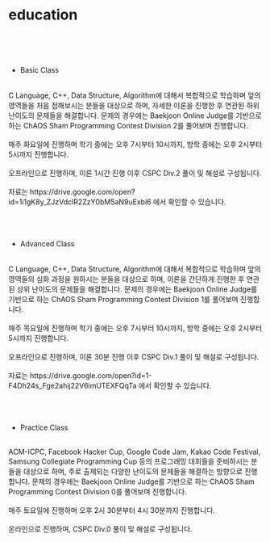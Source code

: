 # education
<br>
<br>
<br>

- Basic Class<br>
<br>
C Language, C++, Data Structure, Algorithm에 대해서 복합적으로 학습하며 앞의 영역들을 처음 접해보시는 분들을 대상으로 하며, 자세한 이론을 진행한 후 연관된 하위 난이도의 문제들을 해결합니다. 문제의 경우에는 Baekjoon Online Judge를 기반으로 하는 ChAOS Sham Programming Contest Division 2를 풀어보며 진행합니다.<br>
<br>
매주 화요일에 진행하며 학기 중에는 오후 7시부터 10시까지, 방학 중에는 오후 2시부터 5시까지 진행합니다.<br>
<br>
오프라인으로 진행하며, 이론 1시간 진행 이후 CSPC Div.2 풀이 및 해설로 구성됩니다.<br>
<br>
자료는 https://drive.google.com/open?id=1i1gK8y_ZJzVdclR2ZzY0bM5aN9uExbi6 에서 확인할 수 있습니다.<br>
<br>
<br>
<br>

- Advanced Class<br>
<br>
C Language, C++, Data Structure, Algorithm에 대해서 복합적으로 학습하며 앞의 영역들의 심화 과정을 원하시는 분들을 대상으로 하며, 이론을 간단하게 진행한 후 연관된 상위 난이도의 문제들을 해결합니다. 문제의 경우에는 Baekjoon Online Judge를 기반으로 하는 ChAOS Sham Programming Contest Division 1를 풀어보며 진행합니다.<br>
<br>
매주 목요일에 진행하며 학기 중에는 오후 7시부터 10시까지, 방학 중에는 오후 2시부터 5시까지 진행합니다.<br>
<br>
오프라인으로 진행하며, 이론 30분 진행 이후 CSPC Div.1 풀이 및 해설로 구성됩니다.<br>
<br>
자료는 https://drive.google.com/open?id=1-F4Dh24s_Fge2ahij22V6imUTEXFQqTa 에서 확인할 수 있습니다.<br>
<br>
<br>
<br>

- Practice Class<br>
<br>
ACM-ICPC, Facebook Hacker Cup, Google Code Jam, Kakao Code Festival, Samsung Collegiate Programming Cup 등의 프로그래밍 대회들을 준비하시는 분들을 대상으로 하며, 주로 출제되는 다양한 난이도의 문제들을 해결하는 방향으로 진행합니다. 문제의 경우에는 Baekjoon Online Judge를 기반으로 하는 ChAOS Sham Programming Contest Division 0를 풀어보며 진행합니다.<br>
<br>
매주 토요일에 진행하며 오후 2시 30분부터 4시 30분까지 진행합니다.<br>
<br>
온라인으로 진행하며, CSPC Div.0 풀이 및 해설로 구성됩니다.<br>

